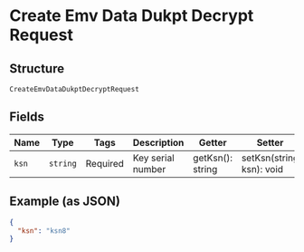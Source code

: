 
# Create Emv Data Dukpt Decrypt Request

## Structure

`CreateEmvDataDukptDecryptRequest`

## Fields

| Name | Type | Tags | Description | Getter | Setter |
|  --- | --- | --- | --- | --- | --- |
| `ksn` | `string` | Required | Key serial number | getKsn(): string | setKsn(string ksn): void |

## Example (as JSON)

```json
{
  "ksn": "ksn8"
}
```


